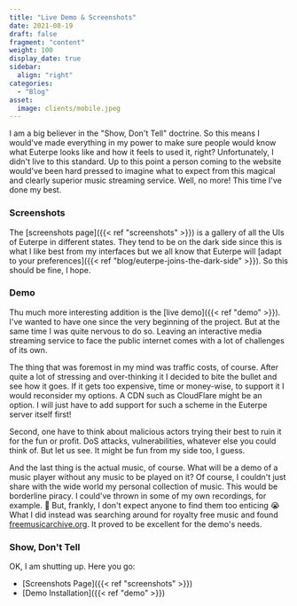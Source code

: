 ```yaml
---
title: "Live Demo & Screenshots"
date: 2021-08-19
draft: false
fragment: "content"
weight: 100
display_date: true
sidebar:
  align: "right"
categories:
  - "Blog"
asset:
  image: clients/mobile.jpeg
---
```


I am a big believer in the "Show, Don't Tell" doctrine. So this means I would've made everything in my power to make sure people would know what Euterpe looks like and how it feels to used it, right? Unfortunately, I didn't live to this standard. Up to this point a person coming to the website would've been hard pressed to imagine what to expect from this magical and clearly superior music streaming service. Well, no more! This time I've done my best.


### Screenshots

The [screenshots page]({{< ref "screenshots" >}}) is a gallery of all the UIs of Euterpe in different states. They tend to be on the dark side since this is what I like best from my interfaces but we all know that Euterpe will [adapt to your preferences]({{< ref "blog/euterpe-joins-the-dark-side" >}}). So this should be fine, I hope.

### Demo

Thu much more interesting addition is the [live demo]({{< ref "demo" >}}). I've wanted to have one since the very beginning of the project. But at the same time I was quite nervous to do so. Leaving an interactive media streaming service to face the public internet comes with a lot of challenges of its own.

The thing that was foremost in my mind was traffic costs, of course. After quite a lot of stressing and over-thinking it I decided to bite the bullet and see how it goes. If it gets too expensive, time or money-wise, to support it I would reconsider my options. A CDN such as CloudFlare might be an option. I will just have to add support for such a scheme in the Euterpe server itself first!

Second, one have to think about malicious actors trying their best to ruin it for the fun or profit. DoS attacks, vulnerabilities, whatever else you could think of. But let us see. It might be fun from my side too, I guess.

And the last thing is the actual music, of course. What will be a demo of a music player without any music to be played on it? Of course, I couldn't just share with the wide world my personal collection of music. This would be borderline piracy. I could've thrown in some of my own recordings, for example. 🎸 But, frankly, I don't expect anyone to find them too enticing 😭 What I did instead was searching around for royalty free music and found [freemusicarchive.org](https://freemusicarchive.org). It proved to be excellent for the demo's needs.

### Show, Don't Tell

OK, I am shutting up. Here you go:

* [Screenshots Page]({{< ref "screenshots" >}})
* [Demo Installation]({{< ref "demo" >}})
